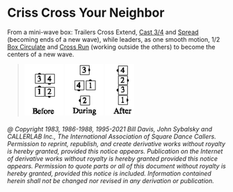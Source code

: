 
# Criss Cross Your Neighbor

From a mini-wave box: Trailers Cross Extend, [Cast 3/4](../ms/cast_off_three_quarters.md) and
[Spread](../plus/anything_and_spread.md) (becoming
ends of a new wave), while leaders, as one smooth motion, 
1/2 [ Box Circulate](../b1/circulate.md) and
[Cross Run](../b2/run.md) (working outside the others) to become the centers of a new
wave.

> 
> ![alt](criss_cross_your_neighbor_1a.png)
> ![alt](criss_cross_your_neighbor_1b.png)
> ![alt](criss_cross_your_neighbor_1c.png)
> 

###### @ Copyright 1983, 1986-1988, 1995-2021 Bill Davis, John Sybalsky and CALLERLAB Inc., The International Association of Square Dance Callers. Permission to reprint, republish, and create derivative works without royalty is hereby granted, provided this notice appears. Publication on the Internet of derivative works without royalty is hereby granted provided this notice appears. Permission to quote parts or all of this document without royalty is hereby granted, provided this notice is included. Information contained herein shall not be changed nor revised in any derivation or publication.
